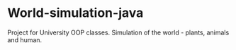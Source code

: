 # World-simulation-java
Project for University OOP classes. Simulation of the world - plants, animals and human.
